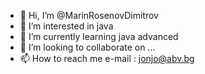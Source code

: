 - 👋 Hi, I’m @MarinRosenovDimitrov
- 👀 I’m interested in java
- 🌱 I’m currently learning java advanced
- 💞️ I’m looking to collaborate on ...
- 📫 How to reach me e-mail : jonjo@abv.bg

<!---
MarinRosenovDimitrov/MarinRosenovDimitrov is a ✨ special ✨ repository because its `README.md` (this file) appears on your GitHub profile.
You can click the Preview link to take a look at your changes.
--->
